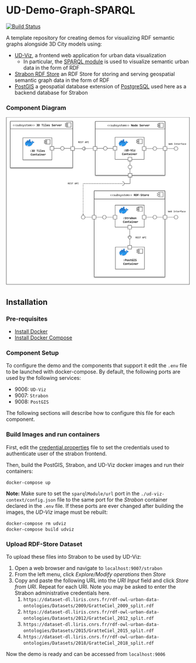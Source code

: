 # UD-Demo-Graph-SPARQL

[![Build Status](https://app.travis-ci.com/VCityTeam/UD-Demo-Graph-SPARQL.svg?branch=master)](https://app.travis-ci.com/github/VCityTeam/UD-Demo-Graph-SPARQL)

A template repository for creating demos for visualizing RDF semantic graphs alongside 3D City models using:
* [UD-Viz](https://github.com/VCityTeam/UD-Viz), a frontend web application for urban data visualization
  * In particular, the [SPARQL module](https://github.com/VCityTeam/UD-Viz/tree/master/src/Widgets/Extensions/SPARQL) is used to visualize semantic urban data in the form of RDF
* [Strabon RDF Store](http://www.strabon.di.uoa.gr/) an RDF Store for storing and serving geospatial semantic graph data in the form of RDF
* [PostGIS](https://postgis.net/) a geospatial database extension of [PostgreSQL](https://www.postgresql.org/) used here as a backend database for Strabon

### Component Diagram
![SPARQL POC Component Diagram](./UD-Demo_SPARQL_POC_Component_Diagram.svg)

## Installation

### Pre-requisites 

* [Install Docker](https://docs.docker.com/engine/install/)
* [Install Docker Compose](https://docs.docker.com/compose/install/)

### Component Setup
To configure the demo and the components that support it edit the `.env` file to be launched with docker-compose. By default, the following ports are used by the following services:
- 9006: `UD-Viz`
- 9007: `Strabon`
- 9008: `PostGIS`

The following sections will describe how to configure this file for each component. 

### Build Images and run containers
First, edit the [credential.properties](./strabon-context/credentials.properties) file to set the credentials used to authenticate user of the strabon frontend.

Then, build the PostGIS, Strabon, and UD-Viz docker images and run their containers:
```
docker-compose up
```

**Note:** Make sure to set the `sparqlModule/url` port in the `./ud-viz-context/config.json` file to the same port for the _Strabon_ container declared in the `.env` file. If these ports are ever changed after building the images, the _UD-Viz_ image must be rebuilt:
```
docker-compose rm udviz
docker-compose build udviz
```

### Upload RDF-Store Dataset
To upload these files into Strabon to be used by UD-Viz:
1. Open a web browser and navigate to `localhost:9007/strabon`
2. From the left menu, click *Explore/Modify operations* then *Store*
3. Copy and paste the following URL into the *URI Input* field and click *Store from URI*. Repeat for each URI. Note you may be asked to enter the Strabon administrative credentials here.
   1. `https://dataset-dl.liris.cnrs.fr/rdf-owl-urban-data-ontologies/Datasets/2009/GratteCiel_2009_split.rdf`
   1. `https://dataset-dl.liris.cnrs.fr/rdf-owl-urban-data-ontologies/Datasets/2012/GratteCiel_2012_split.rdf`
   1. `https://dataset-dl.liris.cnrs.fr/rdf-owl-urban-data-ontologies/Datasets/2015/GratteCiel_2015_split.rdf`
   1. `https://dataset-dl.liris.cnrs.fr/rdf-owl-urban-data-ontologies/Datasets/2018/GratteCiel_2018_split.rdf`

Now the demo is ready and can be accessed from `localhost:9006`
